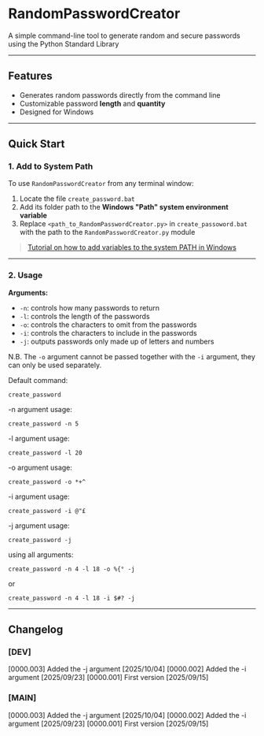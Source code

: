 # RandomPasswordCreator

A simple command-line tool to generate random and secure passwords using the Python Standard Library

---

## Features

- Generates random passwords directly from the command line
- Customizable password **length** and **quantity**
- Designed for Windows

---

## Quick Start

### 1. Add to System Path

To use `RandomPasswordCreator` from any terminal window:

1. Locate the file `create_password.bat`
2. Add its folder path to the **Windows "Path" system environment variable**
3. Replace `<path_to_RandomPasswordCreator.py>` in `create_passoword.bat` with the path to the `RandomPasswordCreator.py` module

> [Tutorial on how to add variables to the system PATH in Windows](https://www.architectryan.com/2018/03/17/add-to-the-path-on-windows-10/)

---

### 2. Usage

**Arguments:**

- `-n`: controls how many passwords to return  
- `-l`: controls the length of the passwords  
- `-o`: controls the characters to omit from the passwords
- `-i`: controls the characters to include in the passwords
- `-j`: outputs passwords only made up of letters and numbers

N.B. The `-o` argument cannot be passed together with the `-i` argument, they can only be used separately.

Default command:
```
create_password
```
-n argument usage:

```
create_password -n 5
```
-l argument usage:

```
create_password -l 20
```
-o argument usage:

```
create_password -o *+^
```
-i argument usage:

```
create_password -i @"£
```
-j argument usage:

```
create_password -j
```
using all arguments:

```
create_password -n 4 -l 18 -o %{° -j
```
or
```
create_password -n 4 -l 18 -i $#? -j
```

---


## Changelog

### [DEV]

[0000.003] Added the -j argument [2025/10/04]
[0000.002] Added the -i argument [2025/09/23]
[0000.001] First version [2025/09/15]

### [MAIN]

[0000.003] Added the -j argument [2025/10/04]
[0000.002] Added the -i argument [2025/09/23]
[0000.001] First version [2025/09/15]